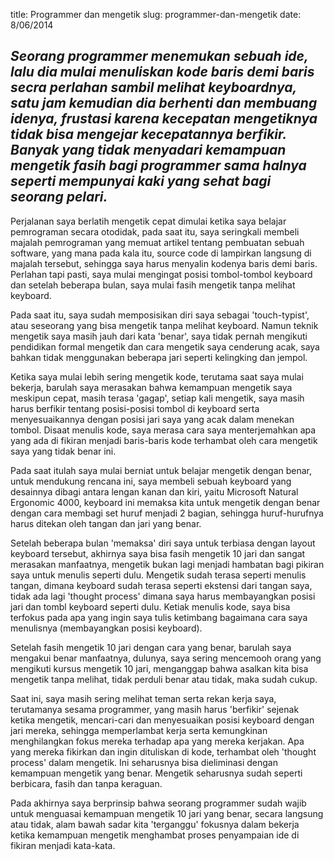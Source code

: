 title: Programmer dan mengetik
slug: programmer-dan-mengetik 
date: 8/06/2014

## _Seorang programmer menemukan sebuah ide, lalu dia mulai menuliskan kode baris demi baris secra perlahan sambil melihat keyboardnya, satu jam kemudian dia berhenti dan membuang idenya, frustasi karena kecepatan mengetiknya tidak bisa mengejar kecepatannya berfikir. Banyak yang tidak menyadari kemampuan mengetik fasih bagi programmer sama halnya seperti mempunyai kaki yang sehat bagi seorang pelari._

Perjalanan saya berlatih mengetik cepat dimulai ketika saya belajar pemrograman secara otodidak, pada saat itu, saya seringkali membeli majalah pemrograman yang memuat artikel tentang pembuatan sebuah software, yang mana pada kala itu, source code di lampirkan langsung di majalah tersebut, sehingga saya harus menyalin kodenya baris demi baris. Perlahan tapi pasti, saya mulai mengingat posisi tombol-tombol keyboard dan setelah beberapa bulan, saya mulai fasih mengetik tanpa melihat keyboard.

Pada saat itu, saya sudah memposisikan diri saya sebagai 'touch-typist', atau seseorang yang bisa mengetik tanpa melihat keyboard. Namun teknik mengetik saya masih jauh dari kata 'benar', saya tidak pernah mengikuti pendidikan formal mengetik dan cara mengetik saya cenderung acak, saya bahkan tidak menggunakan beberapa jari seperti kelingking dan jempol. 

Ketika saya mulai lebih sering mengetik kode, terutama saat saya mulai bekerja, barulah saya merasakan bahwa kemampuan mengetik saya meskipun cepat, masih terasa 'gagap', setiap kali mengetik, saya masih harus berfikir tentang posisi-posisi tombol di keyboard serta menyesuaikannya dengan posisi jari saya yang acak dalam menekan tombol. Disaat menulis kode, saya merasa cara saya menterjemahkan apa yang ada di fikiran menjadi baris-baris kode terhambat oleh cara mengetik saya yang tidak benar ini.

Pada saat itulah saya mulai berniat untuk belajar mengetik dengan benar, untuk mendukung rencana ini, saya membeli sebuah keyboard yang desainnya dibagi antara lengan kanan dan kiri, yaitu Microsoft Natural Ergonomic 4000, keyboard ini memaksa kita untuk mengetik dengan benar dengan cara membagi set huruf menjadi 2 bagian, sehingga huruf-hurufnya harus ditekan oleh tangan dan jari yang benar.

Setelah beberapa bulan 'memaksa' diri saya untuk terbiasa dengan layout keyboard tersebut, akhirnya saya bisa fasih mengetik 10 jari dan sangat merasakan manfaatnya, mengetik bukan lagi menjadi hambatan bagi pikiran saya untuk menulis seperti dulu. Mengetik sudah terasa seperti menulis tangan, dimana keyboard sudah terasa seperti ekstensi dari tangan saya, tidak ada lagi 'thought process' dimana saya harus membayangkan posisi jari dan tombl keyboard seperti dulu. Ketiak menulis kode, saya bisa terfokus pada apa yang ingin saya tulis ketimbang bagaimana cara saya menulisnya (membayangkan posisi keyboard).

Setelah fasih mengetik 10 jari dengan cara yang benar, barulah saya mengakui benar manfaatnya, dulunya, saya sering mencemooh orang yang mengikuti kursus mengetik 10 jari, menganggap bahwa asalkan kita bisa mengetik tanpa melihat, tidak perduli benar atau tidak, maka sudah cukup.

Saat ini, saya masih sering melihat teman serta rekan kerja saya, terutamanya sesama programmer, yang masih harus 'berfikir' sejenak ketika mengetik, mencari-cari dan menyesuaikan posisi keyboard dengan jari mereka, sehingga memperlambat kerja serta kemungkinan menghilangkan fokus mereka terhadap apa yang mereka kerjakan. Apa yang mereka fikirkan dan ingin dituliskan di kode, terhambat oleh 'thought process' dalam mengetik. Ini seharusnya bisa dieliminasi dengan kemampuan mengetik yang benar. Mengetik seharusnya sudah seperti berbicara, fasih dan tanpa keraguan.

Pada akhirnya saya berprinsip bahwa seorang programmer sudah wajib untuk menguasai kemampuan mengetik 10 jari yang benar, secara langsung atau tidak, alam bawah sadar kita 'terganggu' fokusnya dalam bekerja ketika kemampuan mengetik menghambat proses penyampaian ide di fikiran menjadi kata-kata.
